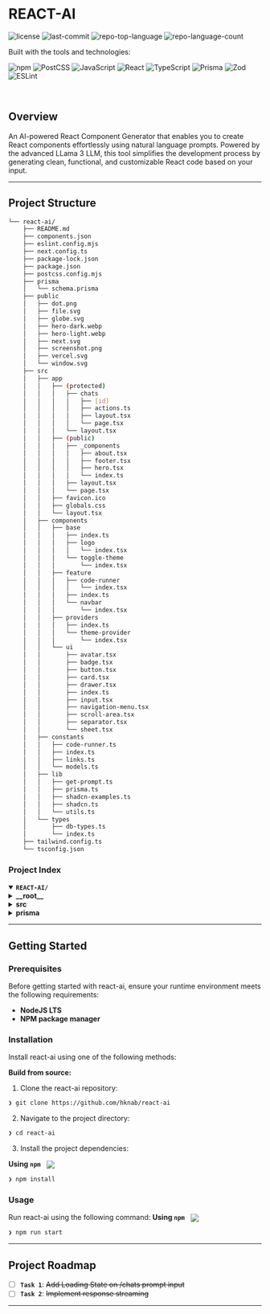 <div align="left" style="position: relative;">
<h1>REACT-AI</h1>

<p align="left">
	<img src="https://img.shields.io/github/license/hknab/react-ai?style=flat&logo=opensourceinitiative&logoColor=white&color=0080ff" alt="license">
	<img src="https://img.shields.io/github/last-commit/hknab/react-ai?style=flat&logo=git&logoColor=white&color=0080ff" alt="last-commit">
	<img src="https://img.shields.io/github/languages/top/hknab/react-ai?style=flat&color=0080ff" alt="repo-top-language">
	<img src="https://img.shields.io/github/languages/count/hknab/react-ai?style=flat&color=0080ff" alt="repo-language-count">
</p>
<p align="left">Built with the tools and technologies:</p>
<p align="left">
	<img src="https://img.shields.io/badge/npm-CB3837.svg?style=flat&logo=npm&logoColor=white" alt="npm">
	<img src="https://img.shields.io/badge/PostCSS-DD3A0A.svg?style=flat&logo=PostCSS&logoColor=white" alt="PostCSS">
	<img src="https://img.shields.io/badge/JavaScript-F7DF1E.svg?style=flat&logo=JavaScript&logoColor=black" alt="JavaScript">
	<img src="https://img.shields.io/badge/React-61DAFB.svg?style=flat&logo=React&logoColor=black" alt="React">
	<img src="https://img.shields.io/badge/TypeScript-3178C6.svg?style=flat&logo=TypeScript&logoColor=white" alt="TypeScript">
	<img src="https://img.shields.io/badge/Prisma-2D3748.svg?style=flat&logo=Prisma&logoColor=white" alt="Prisma">
	<img src="https://img.shields.io/badge/Zod-3E67B1.svg?style=flat&logo=Zod&logoColor=white" alt="Zod">
	<img src="https://img.shields.io/badge/ESLint-4B32C3.svg?style=flat&logo=ESLint&logoColor=white" alt="ESLint">
</p>
</div>
<br clear="right">

##  Overview

An AI-powered React Component Generator that enables you to create React components effortlessly using natural language prompts. Powered by the advanced LLama 3 LLM, this tool simplifies the development process by generating clean, functional, and customizable React code based on your input.

---


##  Project Structure

```sh
└── react-ai/
    ├── README.md
    ├── components.json
    ├── eslint.config.mjs
    ├── next.config.ts
    ├── package-lock.json
    ├── package.json
    ├── postcss.config.mjs
    ├── prisma
    │   └── schema.prisma
    ├── public
    │   ├── dot.png
    │   ├── file.svg
    │   ├── globe.svg
    │   ├── hero-dark.webp
    │   ├── hero-light.webp
    │   ├── next.svg
    │   ├── screenshot.png
    │   ├── vercel.svg
    │   └── window.svg
    ├── src
    │   ├── app
    │   │   ├── (protected)
    │   │   │   ├── chats
    │   │   │   │   ├── [id]
    │   │   │   │   ├── actions.ts
    │   │   │   │   ├── layout.tsx
    │   │   │   │   └── page.tsx
    │   │   │   └── layout.tsx
    │   │   ├── (public)
    │   │   │   ├── _components
    │   │   │   │   ├── about.tsx
    │   │   │   │   ├── footer.tsx
    │   │   │   │   ├── hero.tsx
    │   │   │   │   └── index.ts
    │   │   │   ├── layout.tsx
    │   │   │   └── page.tsx
    │   │   ├── favicon.ico
    │   │   ├── globals.css
    │   │   └── layout.tsx
    │   ├── components
    │   │   ├── base
    │   │   │   ├── index.ts
    │   │   │   ├── logo
    │   │   │   │   └── index.tsx
    │   │   │   └── toggle-theme
    │   │   │       └── index.tsx
    │   │   ├── feature
    │   │   │   ├── code-runner
    │   │   │   │   └── index.tsx
    │   │   │   ├── index.ts
    │   │   │   └── navbar
    │   │   │       └── index.tsx
    │   │   ├── providers
    │   │   │   ├── index.ts
    │   │   │   └── theme-provider
    │   │   │       └── index.tsx
    │   │   └── ui
    │   │       ├── avatar.tsx
    │   │       ├── badge.tsx
    │   │       ├── button.tsx
    │   │       ├── card.tsx
    │   │       ├── drawer.tsx
    │   │       ├── index.ts
    │   │       ├── input.tsx
    │   │       ├── navigation-menu.tsx
    │   │       ├── scroll-area.tsx
    │   │       ├── separator.tsx
    │   │       └── sheet.tsx
    │   ├── constants
    │   │   ├── code-runner.ts
    │   │   ├── index.ts
    │   │   ├── links.ts
    │   │   └── models.ts
    │   ├── lib
    │   │   ├── get-prompt.ts
    │   │   ├── prisma.ts
    │   │   ├── shadcn-examples.ts
    │   │   ├── shadcn.ts
    │   │   └── utils.ts
    │   └── types
    │       ├── db-types.ts
    │       └── index.ts
    ├── tailwind.config.ts
    └── tsconfig.json
```


###  Project Index
<details open>
	<summary><b><code>REACT-AI/</code></b></summary>
	<details> <!-- __root__ Submodule -->
		<summary><b>__root__</b></summary>
		<blockquote>
			<table>
			<tr>
				<td><b><a href='https://github.com/hknab/react-ai/blob/master/package-lock.json'>package-lock.json</a></b></td>
				<td><code>❯ REPLACE-ME</code></td>
			</tr>
			<tr>
				<td><b><a href='https://github.com/hknab/react-ai/blob/master/next.config.ts'>next.config.ts</a></b></td>
				<td><code>❯ REPLACE-ME</code></td>
			</tr>
			<tr>
				<td><b><a href='https://github.com/hknab/react-ai/blob/master/tsconfig.json'>tsconfig.json</a></b></td>
				<td><code>❯ REPLACE-ME</code></td>
			</tr>
			<tr>
				<td><b><a href='https://github.com/hknab/react-ai/blob/master/eslint.config.mjs'>eslint.config.mjs</a></b></td>
				<td><code>❯ REPLACE-ME</code></td>
			</tr>
			<tr>
				<td><b><a href='https://github.com/hknab/react-ai/blob/master/postcss.config.mjs'>postcss.config.mjs</a></b></td>
				<td><code>❯ REPLACE-ME</code></td>
			</tr>
			<tr>
				<td><b><a href='https://github.com/hknab/react-ai/blob/master/package.json'>package.json</a></b></td>
				<td><code>❯ REPLACE-ME</code></td>
			</tr>
			<tr>
				<td><b><a href='https://github.com/hknab/react-ai/blob/master/components.json'>components.json</a></b></td>
				<td><code>❯ REPLACE-ME</code></td>
			</tr>
			<tr>
				<td><b><a href='https://github.com/hknab/react-ai/blob/master/tailwind.config.ts'>tailwind.config.ts</a></b></td>
				<td><code>❯ REPLACE-ME</code></td>
			</tr>
			</table>
		</blockquote>
	</details>
	<details> <!-- src Submodule -->
		<summary><b>src</b></summary>
		<blockquote>
			<details>
				<summary><b>types</b></summary>
				<blockquote>
					<table>
					<tr>
						<td><b><a href='https://github.com/hknab/react-ai/blob/master/src/types/index.ts'>index.ts</a></b></td>
						<td><code>❯ REPLACE-ME</code></td>
					</tr>
					<tr>
						<td><b><a href='https://github.com/hknab/react-ai/blob/master/src/types/db-types.ts'>db-types.ts</a></b></td>
						<td><code>❯ REPLACE-ME</code></td>
					</tr>
					</table>
				</blockquote>
			</details>
			<details>
				<summary><b>lib</b></summary>
				<blockquote>
					<table>
					<tr>
						<td><b><a href='https://github.com/hknab/react-ai/blob/master/src/lib/get-prompt.ts'>get-prompt.ts</a></b></td>
						<td><code>❯ REPLACE-ME</code></td>
					</tr>
					<tr>
						<td><b><a href='https://github.com/hknab/react-ai/blob/master/src/lib/shadcn.ts'>shadcn.ts</a></b></td>
						<td><code>❯ REPLACE-ME</code></td>
					</tr>
					<tr>
						<td><b><a href='https://github.com/hknab/react-ai/blob/master/src/lib/utils.ts'>utils.ts</a></b></td>
						<td><code>❯ REPLACE-ME</code></td>
					</tr>
					<tr>
						<td><b><a href='https://github.com/hknab/react-ai/blob/master/src/lib/prisma.ts'>prisma.ts</a></b></td>
						<td><code>❯ REPLACE-ME</code></td>
					</tr>
					<tr>
						<td><b><a href='https://github.com/hknab/react-ai/blob/master/src/lib/shadcn-examples.ts'>shadcn-examples.ts</a></b></td>
						<td><code>❯ REPLACE-ME</code></td>
					</tr>
					</table>
				</blockquote>
			</details>
			<details>
				<summary><b>components</b></summary>
				<blockquote>
					<details>
						<summary><b>providers</b></summary>
						<blockquote>
							<table>
							<tr>
								<td><b><a href='https://github.com/hknab/react-ai/blob/master/src/components/providers/index.ts'>index.ts</a></b></td>
								<td><code>❯ REPLACE-ME</code></td>
							</tr>
							</table>
							<details>
								<summary><b>theme-provider</b></summary>
								<blockquote>
									<table>
									<tr>
										<td><b><a href='https://github.com/hknab/react-ai/blob/master/src/components/providers/theme-provider/index.tsx'>index.tsx</a></b></td>
										<td><code>❯ REPLACE-ME</code></td>
									</tr>
									</table>
								</blockquote>
							</details>
						</blockquote>
					</details>
					<details>
						<summary><b>base</b></summary>
						<blockquote>
							<table>
							<tr>
								<td><b><a href='https://github.com/hknab/react-ai/blob/master/src/components/base/index.ts'>index.ts</a></b></td>
								<td><code>❯ REPLACE-ME</code></td>
							</tr>
							</table>
							<details>
								<summary><b>toggle-theme</b></summary>
								<blockquote>
									<table>
									<tr>
										<td><b><a href='https://github.com/hknab/react-ai/blob/master/src/components/base/toggle-theme/index.tsx'>index.tsx</a></b></td>
										<td><code>❯ REPLACE-ME</code></td>
									</tr>
									</table>
								</blockquote>
							</details>
							<details>
								<summary><b>logo</b></summary>
								<blockquote>
									<table>
									<tr>
										<td><b><a href='https://github.com/hknab/react-ai/blob/master/src/components/base/logo/index.tsx'>index.tsx</a></b></td>
										<td><code>❯ REPLACE-ME</code></td>
									</tr>
									</table>
								</blockquote>
							</details>
						</blockquote>
					</details>
					<details>
						<summary><b>feature</b></summary>
						<blockquote>
							<table>
							<tr>
								<td><b><a href='https://github.com/hknab/react-ai/blob/master/src/components/feature/index.ts'>index.ts</a></b></td>
								<td><code>❯ REPLACE-ME</code></td>
							</tr>
							</table>
							<details>
								<summary><b>code-runner</b></summary>
								<blockquote>
									<table>
									<tr>
										<td><b><a href='https://github.com/hknab/react-ai/blob/master/src/components/feature/code-runner/index.tsx'>index.tsx</a></b></td>
										<td><code>❯ REPLACE-ME</code></td>
									</tr>
									</table>
								</blockquote>
							</details>
							<details>
								<summary><b>navbar</b></summary>
								<blockquote>
									<table>
									<tr>
										<td><b><a href='https://github.com/hknab/react-ai/blob/master/src/components/feature/navbar/index.tsx'>index.tsx</a></b></td>
										<td><code>❯ REPLACE-ME</code></td>
									</tr>
									</table>
								</blockquote>
							</details>
						</blockquote>
					</details>
					<details>
						<summary><b>ui</b></summary>
						<blockquote>
							<table>
							<tr>
								<td><b><a href='https://github.com/hknab/react-ai/blob/master/src/components/ui/sheet.tsx'>sheet.tsx</a></b></td>
								<td><code>❯ REPLACE-ME</code></td>
							</tr>
							<tr>
								<td><b><a href='https://github.com/hknab/react-ai/blob/master/src/components/ui/badge.tsx'>badge.tsx</a></b></td>
								<td><code>❯ REPLACE-ME</code></td>
							</tr>
							<tr>
								<td><b><a href='https://github.com/hknab/react-ai/blob/master/src/components/ui/scroll-area.tsx'>scroll-area.tsx</a></b></td>
								<td><code>❯ REPLACE-ME</code></td>
							</tr>
							<tr>
								<td><b><a href='https://github.com/hknab/react-ai/blob/master/src/components/ui/input.tsx'>input.tsx</a></b></td>
								<td><code>❯ REPLACE-ME</code></td>
							</tr>
							<tr>
								<td><b><a href='https://github.com/hknab/react-ai/blob/master/src/components/ui/separator.tsx'>separator.tsx</a></b></td>
								<td><code>❯ REPLACE-ME</code></td>
							</tr>
							<tr>
								<td><b><a href='https://github.com/hknab/react-ai/blob/master/src/components/ui/index.ts'>index.ts</a></b></td>
								<td><code>❯ REPLACE-ME</code></td>
							</tr>
							<tr>
								<td><b><a href='https://github.com/hknab/react-ai/blob/master/src/components/ui/button.tsx'>button.tsx</a></b></td>
								<td><code>❯ REPLACE-ME</code></td>
							</tr>
							<tr>
								<td><b><a href='https://github.com/hknab/react-ai/blob/master/src/components/ui/drawer.tsx'>drawer.tsx</a></b></td>
								<td><code>❯ REPLACE-ME</code></td>
							</tr>
							<tr>
								<td><b><a href='https://github.com/hknab/react-ai/blob/master/src/components/ui/navigation-menu.tsx'>navigation-menu.tsx</a></b></td>
								<td><code>❯ REPLACE-ME</code></td>
							</tr>
							<tr>
								<td><b><a href='https://github.com/hknab/react-ai/blob/master/src/components/ui/avatar.tsx'>avatar.tsx</a></b></td>
								<td><code>❯ REPLACE-ME</code></td>
							</tr>
							<tr>
								<td><b><a href='https://github.com/hknab/react-ai/blob/master/src/components/ui/card.tsx'>card.tsx</a></b></td>
								<td><code>❯ REPLACE-ME</code></td>
							</tr>
							</table>
						</blockquote>
					</details>
				</blockquote>
			</details>
			<details>
				<summary><b>constants</b></summary>
				<blockquote>
					<table>
					<tr>
						<td><b><a href='https://github.com/hknab/react-ai/blob/master/src/constants/models.ts'>models.ts</a></b></td>
						<td><code>❯ REPLACE-ME</code></td>
					</tr>
					<tr>
						<td><b><a href='https://github.com/hknab/react-ai/blob/master/src/constants/index.ts'>index.ts</a></b></td>
						<td><code>❯ REPLACE-ME</code></td>
					</tr>
					<tr>
						<td><b><a href='https://github.com/hknab/react-ai/blob/master/src/constants/links.ts'>links.ts</a></b></td>
						<td><code>❯ REPLACE-ME</code></td>
					</tr>
					<tr>
						<td><b><a href='https://github.com/hknab/react-ai/blob/master/src/constants/code-runner.ts'>code-runner.ts</a></b></td>
						<td><code>❯ REPLACE-ME</code></td>
					</tr>
					</table>
				</blockquote>
			</details>
			<details>
				<summary><b>app</b></summary>
				<blockquote>
					<table>
					<tr>
						<td><b><a href='https://github.com/hknab/react-ai/blob/master/src/app/layout.tsx'>layout.tsx</a></b></td>
						<td><code>❯ REPLACE-ME</code></td>
					</tr>
					<tr>
						<td><b><a href='https://github.com/hknab/react-ai/blob/master/src/app/globals.css'>globals.css</a></b></td>
						<td><code>❯ REPLACE-ME</code></td>
					</tr>
					</table>
					<details>
						<summary><b>(public)</b></summary>
						<blockquote>
							<table>
							<tr>
								<td><b><a href='https://github.com/hknab/react-ai/blob/master/src/app/(public)/layout.tsx'>layout.tsx</a></b></td>
								<td><code>❯ REPLACE-ME</code></td>
							</tr>
							<tr>
								<td><b><a href='https://github.com/hknab/react-ai/blob/master/src/app/(public)/page.tsx'>page.tsx</a></b></td>
								<td><code>❯ REPLACE-ME</code></td>
							</tr>
							</table>
							<details>
								<summary><b>_components</b></summary>
								<blockquote>
									<table>
									<tr>
										<td><b><a href='https://github.com/hknab/react-ai/blob/master/src/app/(public)/_components/footer.tsx'>footer.tsx</a></b></td>
										<td><code>❯ REPLACE-ME</code></td>
									</tr>
									<tr>
										<td><b><a href='https://github.com/hknab/react-ai/blob/master/src/app/(public)/_components/index.ts'>index.ts</a></b></td>
										<td><code>❯ REPLACE-ME</code></td>
									</tr>
									<tr>
										<td><b><a href='https://github.com/hknab/react-ai/blob/master/src/app/(public)/_components/hero.tsx'>hero.tsx</a></b></td>
										<td><code>❯ REPLACE-ME</code></td>
									</tr>
									<tr>
										<td><b><a href='https://github.com/hknab/react-ai/blob/master/src/app/(public)/_components/about.tsx'>about.tsx</a></b></td>
										<td><code>❯ REPLACE-ME</code></td>
									</tr>
									</table>
								</blockquote>
							</details>
						</blockquote>
					</details>
					<details>
						<summary><b>(protected)</b></summary>
						<blockquote>
							<table>
							<tr>
								<td><b><a href='https://github.com/hknab/react-ai/blob/master/src/app/(protected)/layout.tsx'>layout.tsx</a></b></td>
								<td><code>❯ REPLACE-ME</code></td>
							</tr>
							</table>
							<details>
								<summary><b>chats</b></summary>
								<blockquote>
									<table>
									<tr>
										<td><b><a href='https://github.com/hknab/react-ai/blob/master/src/app/(protected)/chats/layout.tsx'>layout.tsx</a></b></td>
										<td><code>❯ REPLACE-ME</code></td>
									</tr>
									<tr>
										<td><b><a href='https://github.com/hknab/react-ai/blob/master/src/app/(protected)/chats/page.tsx'>page.tsx</a></b></td>
										<td><code>❯ REPLACE-ME</code></td>
									</tr>
									<tr>
										<td><b><a href='https://github.com/hknab/react-ai/blob/master/src/app/(protected)/chats/actions.ts'>actions.ts</a></b></td>
										<td><code>❯ REPLACE-ME</code></td>
									</tr>
									</table>
									<details>
										<summary><b>[id]</b></summary>
										<blockquote>
											<table>
											<tr>
												<td><b><a href='https://github.com/hknab/react-ai/blob/master/src/app/(protected)/chats/[id]/page.client.tsx'>page.client.tsx</a></b></td>
												<td><code>❯ REPLACE-ME</code></td>
											</tr>
											<tr>
												<td><b><a href='https://github.com/hknab/react-ai/blob/master/src/app/(protected)/chats/[id]/error.tsx'>error.tsx</a></b></td>
												<td><code>❯ REPLACE-ME</code></td>
											</tr>
											<tr>
												<td><b><a href='https://github.com/hknab/react-ai/blob/master/src/app/(protected)/chats/[id]/page.tsx'>page.tsx</a></b></td>
												<td><code>❯ REPLACE-ME</code></td>
											</tr>
											</table>
											<details>
												<summary><b>_utils</b></summary>
												<blockquote>
													<table>
													<tr>
														<td><b><a href='https://github.com/hknab/react-ai/blob/master/src/app/(protected)/chats/[id]/_utils/get-first-code-block.ts'>get-first-code-block.ts</a></b></td>
														<td><code>❯ REPLACE-ME</code></td>
													</tr>
													<tr>
														<td><b><a href='https://github.com/hknab/react-ai/blob/master/src/app/(protected)/chats/[id]/_utils/index.ts'>index.ts</a></b></td>
														<td><code>❯ REPLACE-ME</code></td>
													</tr>
													<tr>
														<td><b><a href='https://github.com/hknab/react-ai/blob/master/src/app/(protected)/chats/[id]/_utils/extract-all-code-blocks.ts'>extract-all-code-blocks.ts</a></b></td>
														<td><code>❯ REPLACE-ME</code></td>
													</tr>
													</table>
												</blockquote>
											</details>
											<details>
												<summary><b>_components</b></summary>
												<blockquote>
													<table>
													<tr>
														<td><b><a href='https://github.com/hknab/react-ai/blob/master/src/app/(protected)/chats/[id]/_components/code-loading.tsx'>code-loading.tsx</a></b></td>
														<td><code>❯ REPLACE-ME</code></td>
													</tr>
													<tr>
														<td><b><a href='https://github.com/hknab/react-ai/blob/master/src/app/(protected)/chats/[id]/_components/prompt-input.tsx'>prompt-input.tsx</a></b></td>
														<td><code>❯ REPLACE-ME</code></td>
													</tr>
													<tr>
														<td><b><a href='https://github.com/hknab/react-ai/blob/master/src/app/(protected)/chats/[id]/_components/index.ts'>index.ts</a></b></td>
														<td><code>❯ REPLACE-ME</code></td>
													</tr>
													<tr>
														<td><b><a href='https://github.com/hknab/react-ai/blob/master/src/app/(protected)/chats/[id]/_components/messages.tsx'>messages.tsx</a></b></td>
														<td><code>❯ REPLACE-ME</code></td>
													</tr>
													</table>
												</blockquote>
											</details>
										</blockquote>
									</details>
								</blockquote>
							</details>
						</blockquote>
					</details>
				</blockquote>
			</details>
		</blockquote>
	</details>
	<details> <!-- prisma Submodule -->
		<summary><b>prisma</b></summary>
		<blockquote>
			<table>
			<tr>
				<td><b><a href='https://github.com/hknab/react-ai/blob/master/prisma/schema.prisma'>schema.prisma</a></b></td>
				<td><code>❯ REPLACE-ME</code></td>
			</tr>
			</table>
		</blockquote>
	</details>
</details>

---
##  Getting Started

###  Prerequisites

Before getting started with react-ai, ensure your runtime environment meets the following requirements:

- **NodeJS LTS**
- **NPM package manager**


###  Installation

Install react-ai using one of the following methods:

**Build from source:**

1. Clone the react-ai repository:
```sh
❯ git clone https://github.com/hknab/react-ai
```

2. Navigate to the project directory:
```sh
❯ cd react-ai
```

3. Install the project dependencies:


**Using `npm`** &nbsp; [<img align="center" src="https://img.shields.io/badge/npm-CB3837.svg?style={badge_style}&logo=npm&logoColor=white" />](https://www.npmjs.com/)

```sh
❯ npm install
```




###  Usage
Run react-ai using the following command:
**Using `npm`** &nbsp; [<img align="center" src="https://img.shields.io/badge/npm-CB3837.svg?style={badge_style}&logo=npm&logoColor=white" />](https://www.npmjs.com/)

```sh
❯ npm run start
```



---
##  Project Roadmap
- [ ] **`Task 1`**: <strike>Add Loading State on /chats prompt input </strike>
- [ ] **`Task 2`**: <strike>Implement response streaming</strike>

---
